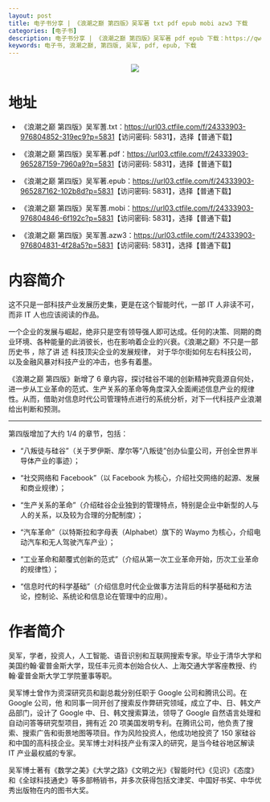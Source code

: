 ```yaml
---
layout: post
title: 电子书分享 | 《浪潮之巅 第四版》吴军著 txt pdf epub mobi azw3 下载
categories: [电子书]
description: 电子书分享 | 《浪潮之巅 第四版》吴军著 pdf epub 下载：https://qweree.cn/index.php/28/
keywords: 电子书, 浪潮之巅, 第四版, 吴军, pdf, epub, 下载
---
```


<div align="center"><img src="https://cdn.jsdelivr.net/gh/isanthree/blog-gallery/pic/lang_chao_zhi_dian_4th.jpg"/></div>

# 地址

- 《浪潮之巅 第四版》吴军蓍.txt：<https://url03.ctfile.com/f/24333903-976804852-319ec9?p=5831>【访问密码: 5831】，选择【普通下载】

- 《浪潮之巅 第四版》吴军著.pdf：<https://url03.ctfile.com/f/24333903-965287159-7960a9?p=5831>【访问密码: 5831】，选择【普通下载】

- 《浪潮之巅 第四版》吴军著.epub：<https://url03.ctfile.com/f/24333903-965287162-102b8d?p=5831>【访问密码: 5831】，选择【普通下载】

- 《浪潮之巅 第四版》吴军蓍.mobi：<https://url03.ctfile.com/f/24333903-976804846-6f192c?p=5831>【访问密码: 5831】，选择【普通下载】

- 《浪潮之巅 第四版》吴军蓍.azw3：<https://url03.ctfile.com/f/24333903-976804831-4f28a5?p=5831>【访问密码: 5831】，选择【普通下载】

# 内容简介

这不只是一部科技产业发展历史集，更是在这个智能时代，一部 IT 人非读不可，而非 IT 人也应该阅读的作品。

一个企业的发展与崛起，绝非只是空有领导强人即可达成。任何的决策、同期的商业环境、各种能量的此消彼长，也在影响着企业的兴衰。《浪潮之巅》不只是一部历史书 ，除了讲 述 科技顶尖企业的发展规律， 对于华尔街如何左右科技公司，以及金融风暴对科技产业的冲击，也多有着墨。

《浪潮之巅 第四版》新增了 6 章内容，探讨硅谷不竭的创新精神究竟源自何处，进一步从工业革命的范式、生产关系的革命等角度深入全面阐述信息产业的规律性。从而，借助对信息时代公司管理特点进行的系统分析，对下一代科技产业浪潮给出判断和预测。

---

第四版增加了大约 1/4 的章节，包括：

- “八叛徒与硅谷”（关于罗伊斯、摩尔等“八叛徒”创办仙童公司，开创全世界半导体产业的事迹）；

- “社交网络和 Facebook”（以 Facebook 为核心，介绍社交网络的起源、发展和商业规律）；

- “生产关系的革命”（介绍硅谷企业独到的管理特点，特别是企业中新型的人与人的关系，以及较为合理的分配制度）；

- “汽车革命”（以特斯拉和字母表（Alphabet）旗下的 Waymo 为核心，介绍电动汽车和无人驾驶汽车产业）；

- “工业革命和颠覆式创新的范式”（介绍从第一次工业革命开始，历次工业革命的规律性）；

- “信息时代的科学基础”（介绍信息时代企业做事方法背后的科学基础和方法论，控制论、系统论和信息论在管理中的应用）。

# 作者简介

吴军，学者，投资人，人工智能、语音识别和互联网搜索专家。毕业于清华大学和美国约翰·霍普金斯大学，现任丰元资本创始合伙人、上海交通大学客座教授、约翰·霍普金斯大学工学院董事等职。

吴军博士曾作为资深研究员和副总裁分别任职于 Google 公司和腾讯公司。在 Google 公司，他 和同事一同开创了搜索反作弊研究领域，成立了中、日、韩文产品部门，设计了 Google 中、日、韩文搜索算法，领导了 Google 自然语言处理和自动问答等研究型项目，拥有近 20 项美国发明专利。在腾讯公司，他负责了搜索、搜索广告和街景地图等项目。作为风险投资人，他成功地投资了 150 家硅谷和中国的高科技企业。吴军博士对科技产业有深入的研究，是当今硅谷地区解读 IT 产业最权威的专家。

吴军博士著有《数学之美》《大学之路》《文明之光》《智能时代》《见识》《态度》和《全球科技通史》等多部畅销书，并多次获得包括文津奖、中国好书奖、中华优秀出版物在内的图书大奖。

